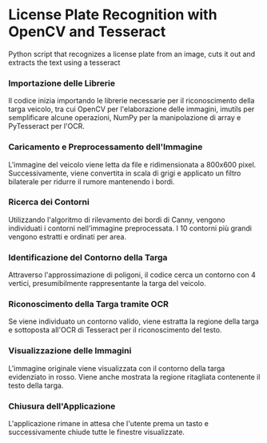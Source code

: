 # License Plate Recognition with OpenCV and Tesseract
Python script that recognizes a license plate from an image, cuts it out and extracts the text using a tesseract

### Importazione delle Librerie
Il codice inizia importando le librerie necessarie per il riconoscimento della targa veicolo, tra cui OpenCV per l'elaborazione delle immagini, imutils per semplificare alcune operazioni, NumPy per la manipolazione di array e PyTesseract per l'OCR.

### Caricamento e Preprocessamento dell'Immagine
L'immagine del veicolo viene letta da file e ridimensionata a 800x600 pixel. Successivamente, viene convertita in scala di grigi e applicato un filtro bilaterale per ridurre il rumore mantenendo i bordi.

### Ricerca dei Contorni
Utilizzando l'algoritmo di rilevamento dei bordi di Canny, vengono individuati i contorni nell'immagine preprocessata. I 10 contorni più grandi vengono estratti e ordinati per area.

### Identificazione del Contorno della Targa
Attraverso l'approssimazione di poligoni, il codice cerca un contorno con 4 vertici, presumibilmente rappresentante la targa del veicolo.

### Riconoscimento della Targa tramite OCR
Se viene individuato un contorno valido, viene estratta la regione della targa e sottoposta all'OCR di Tesseract per il riconoscimento del testo.

### Visualizzazione delle Immagini
L'immagine originale viene visualizzata con il contorno della targa evidenziato in rosso. Viene anche mostrata la regione ritagliata contenente il testo della targa.

### Chiusura dell'Applicazione
L'applicazione rimane in attesa che l'utente prema un tasto e successivamente chiude tutte le finestre visualizzate.

